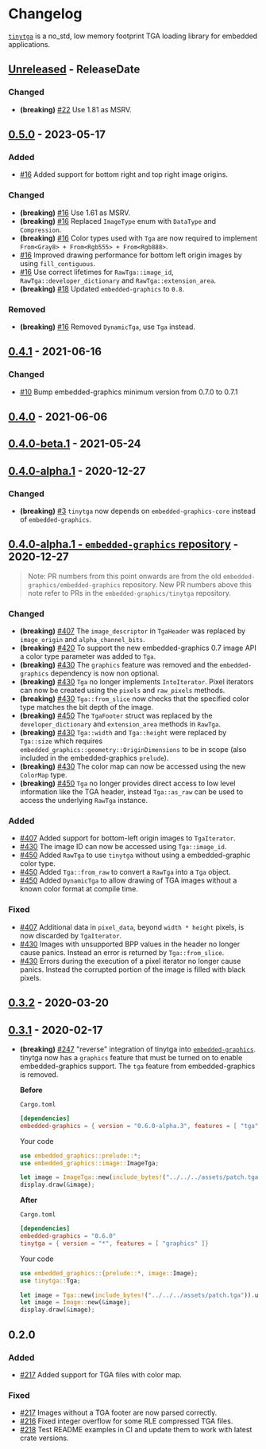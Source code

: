 # Changelog

[`tinytga`](https://crates.io/crates/tinytga) is a no_std, low memory footprint TGA loading library for embedded applications.

<!-- next-header -->

## [Unreleased] - ReleaseDate

### Changed

- **(breaking)** [#22](https://github.com/embedded-graphics/tinytga/pull/22) Use 1.81 as MSRV.

## [0.5.0] - 2023-05-17

### Added

- [#16](https://github.com/embedded-graphics/tinytga/pull/16) Added support for bottom right and top right image origins.

### Changed

- **(breaking)** [#16](https://github.com/embedded-graphics/tinytga/pull/16) Use 1.61 as MSRV.
- **(breaking)** [#16](https://github.com/embedded-graphics/tinytga/pull/16) Replaced `ImageType` enum with `DataType` and `Compression`.
- **(breaking)** [#16](https://github.com/embedded-graphics/tinytga/pull/16) Color types used with `Tga` are now required to implement `From<Gray8> + From<Rgb555> + From<Rgb888>`.
- [#16](https://github.com/embedded-graphics/tinytga/pull/16) Improved drawing performance for bottom left origin images by using `fill_contiguous`.
- [#16](https://github.com/embedded-graphics/tinytga/pull/16) Use correct lifetimes for `RawTga::image_id`, `RawTga::developer_dictionary` and `RawTga::extension_area`.
- **(breaking)** [#18](https://github.com/embedded-graphics/tinytga/pull/18) Updated `embedded-graphics` to `0.8`.

### Removed

- **(breaking)** [#16](https://github.com/embedded-graphics/tinytga/pull/16) Removed `DynamicTga`, use `Tga` instead.

## [0.4.1] - 2021-06-16

### Changed

- [#10](https://github.com/embedded-graphics/tinytga/pull/10) Bump embedded-graphics minimum version from 0.7.0 to 0.7.1

## [0.4.0] - 2021-06-06

## [0.4.0-beta.1] - 2021-05-24

## [0.4.0-alpha.1] - 2020-12-27

### Changed

- **(breaking)** [#3](https://github.com/embedded-graphics/tinytga/pull/3) `tinytga` now depends on `embedded-graphics-core` instead of `embedded-graphics`.

## [0.4.0-alpha.1 - `embedded-graphics` repository] - 2020-12-27

> Note: PR numbers from this point onwards are from the old `embedded-graphics/embedded-graphics` repository. New PR numbers above this note refer to PRs in the `embedded-graphics/tinytga` repository.

### Changed

- **(breaking)** [#407](https://github.com/embedded-graphics/embedded-graphics/pull/407) The `image_descriptor` in `TgaHeader` was replaced by `image_origin` and `alpha_channel_bits`.
- **(breaking)** [#420](https://github.com/embedded-graphics/embedded-graphics/pull/420) To support the new embedded-graphics 0.7 image API a color type parameter was added to `Tga`.
- **(breaking)** [#430](https://github.com/embedded-graphics/embedded-graphics/pull/430) The `graphics` feature was removed and the `embedded-graphics` dependency is now non optional.
- **(breaking)** [#430](https://github.com/embedded-graphics/embedded-graphics/pull/430) `Tga` no longer implements `IntoIterator`. Pixel iterators can now be created using the `pixels` and `raw_pixels` methods.
- **(breaking)** [#430](https://github.com/embedded-graphics/embedded-graphics/pull/430) `Tga::from_slice` now checks that the specified color type matches the bit depth of the image.
- **(breaking)** [#450](https://github.com/embedded-graphics/embedded-graphics/pull/450) The `TgaFooter` struct was replaced by the `developer_dictionary` and `extension_area` methods in `RawTga`.
- **(breaking)** [#430](https://github.com/embedded-graphics/embedded-graphics/pull/430) `Tga::width` and `Tga::height` were replaced by `Tga::size` which requires `embedded_graphics::geometry::OriginDimensions` to be in scope (also included in the embedded-graphics `prelude`).
- **(breaking)** [#430](https://github.com/embedded-graphics/embedded-graphics/pull/430) The color map can now be accessed using the new `ColorMap` type.
- **(breaking)** [#450](https://github.com/embedded-graphics/embedded-graphics/pull/450) `Tga` no longer provides direct access to low level information like the TGA header, instead `Tga::as_raw` can be used to access the underlying `RawTga` instance.

### Added

- [#407](https://github.com/embedded-graphics/embedded-graphics/pull/407) Added support for bottom-left origin images to `TgaIterator`.
- [#430](https://github.com/embedded-graphics/embedded-graphics/pull/430) The image ID can now be accessed using `Tga::image_id`.
- [#450](https://github.com/embedded-graphics/embedded-graphics/pull/450) Added `RawTga` to use `tinytga` without using a embedded-graphic color type.
- [#450](https://github.com/embedded-graphics/embedded-graphics/pull/450) Added `Tga::from_raw` to convert a `RawTga` into a `Tga` object.
- [#450](https://github.com/embedded-graphics/embedded-graphics/pull/450) Added `DynamicTga` to allow drawing of TGA images without a known color format at compile time.

### Fixed

- [#407](https://github.com/embedded-graphics/embedded-graphics/pull/407) Additional data in `pixel_data`, beyond `width * height` pixels, is now discarded by `TgaIterator`.
- [#430](https://github.com/embedded-graphics/embedded-graphics/pull/430) Images with unsupported BPP values in the header no longer cause panics. Instead an error is returned by `Tga::from_slice`.
- [#430](https://github.com/embedded-graphics/embedded-graphics/pull/430) Errors during the execution of a pixel iterator no longer cause panics. Instead the corrupted portion of the image is filled with black pixels.

## [0.3.2] - 2020-03-20

## [0.3.1] - 2020-02-17

- **(breaking)** [#247](https://github.com/embedded-graphics/embedded-graphics/pull/247) "reverse" integration of tinytga into [`embedded-graphics`](https://crates.io/crates/embedded-graphics). tinytga now has a `graphics` feature that must be turned on to enable embedded-graphics support. The `tga` feature from embedded-graphics is removed.

  **Before**

  `Cargo.toml`

  ```toml
  [dependencies]
  embedded-graphics = { version = "0.6.0-alpha.3", features = [ "tga" ]}
  ```

  Your code

  ```rust
  use embedded_graphics::prelude::*;
  use embedded_graphics::image::ImageTga;

  let image = ImageTga::new(include_bytes!("../../../assets/patch.tga")).unwrap();
  display.draw(&image);
  ```

  **After**

  `Cargo.toml`

  ```toml
  [dependencies]
  embedded-graphics = "0.6.0"
  tinytga = { version = "*", features = [ "graphics" ]}
  ```

  Your code

  ```rust
  use embedded_graphics::{prelude::*, image::Image};
  use tinytga::Tga;

  let image = Tga::new(include_bytes!("../../../assets/patch.tga")).unwrap();
  let image = Image::new(&image);
  display.draw(&image);
  ```

## 0.2.0

### Added

- [#217](https://github.com/embedded-graphics/embedded-graphics/pull/217) Added support for TGA files with color map.

### Fixed

- [#217](https://github.com/embedded-graphics/embedded-graphics/pull/217) Images without a TGA footer are now parsed correctly.
- [#216](https://github.com/embedded-graphics/embedded-graphics/pull/216) Fixed integer overflow for some RLE compressed TGA files.
- [#218](https://github.com/embedded-graphics/embedded-graphics/pull/218) Test README examples in CI and update them to work with latest crate versions.

<!-- next-url -->
[unreleased]: https://github.com/embedded-graphics/tinytga/compare/v0.5.0...HEAD
[0.5.0]: https://github.com/embedded-graphics/tinytga/compare/v0.4.1...v0.5.0

[0.4.1]: https://github.com/embedded-graphics/tinytga/compare/v0.4.0...v0.4.1
[0.4.0]: https://github.com/embedded-graphics/tinytga/compare/v0.4.0-beta.1...v0.4.0
[0.4.0-beta.1]: https://github.com/embedded-graphics/tinytga/compare/v0.4.0-alpha.1...v0.4.0-beta.1
[0.4.0-alpha.1]: https://github.com/embedded-graphics/tinytga/compare/after-split...v0.4.0-alpha.1
[0.4.0-alpha.1 - `embedded-graphics` repository]: https://github.com/embedded-graphics/embedded-graphics/compare/tinytga-v0.3.2...before-split
[0.3.2]: https://github.com/embedded-graphics/embedded-graphics/compare/tinytga-v0.3.0...tinytga-v0.3.2
[0.3.1]: https://github.com/embedded-graphics/embedded-graphics/compare/tinytga-v0.2.0...tinytga-v0.3.1

